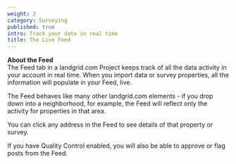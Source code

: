 ```yaml
---
weight: 2
category: Surveying
published: true
intro: Track your data in real time
title: The Live Feed
---
```

**About the Feed**  
The Feed tab in a landgrid.com Project keeps track of all the data activity in your account in real time. When you import data or survey properties, all the information will populate in your Feed, live.

The Feed behaves like many other landgrid.com elements - if you drop down into a neighborhood, for example, the Feed will reflect only the activity for properties in that area.

You can click any address in the Feed to see details of that property or survey.

If you have Quality Control enabled, you will also be able to approve or flag posts from the Feed.

